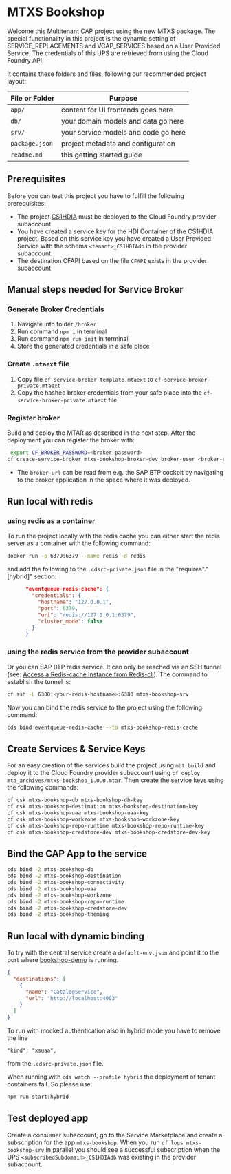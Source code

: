# MTXS Bookshop

Welcome this Multitenant CAP project using the new MTXS package. The special functionality in this project is the dynamic setting of SERVICE_REPLACEMENTS and VCAP_SERVICES based on a User Provided Service. The credentials of this UPS are retrieved from using the Cloud Foundry API.

It contains these folders and files, following our recommended project layout:

| File or Folder | Purpose                              |
| -------------- | ------------------------------------ |
| `app/`         | content for UI frontends goes here   |
| `db/`          | your domain models and data go here  |
| `srv/`         | your service models and code go here |
| `package.json` | project metadata and configuration   |
| `readme.md`    | this getting started guide           |

## Prerequisites

Before you can test this project you have to fulfill the following prerequisites:

- The project [CS1HDIA](https://github.com/gregorwolf/CS1HDIA) must be deployed to the Cloud Foundry provider subaccount
- You have created a service key for the HDI Container of the CS1HDIA project. Based on this service key you have created a User Provided Service with the schema `<tenant>_CS1HDIAdb` in the provider subaccount.
- The destination CFAPI based on the file `CFAPI` exists in the provider subaccount

## Manual steps needed for Service Broker

### Generate Broker Credentials

1. Navigate into folder `/broker`
2. Run command `npm i` in terminal
3. Run command `npm run init` in terminal
4. Store the generated credentials in a safe place

### Create `.mtaext` file

1. Copy file `cf-service-broker-template.mtaext` to `cf-service-broker-private.mtaext`
2. Copy the hashed broker credentials from your safe place into the `cf-service-broker-private.mtaext` file

### Register broker

Build and deploy the MTAR as described in the next step. After the deployment you can register the broker with:

```sh
 export CF_BROKER_PASSWORD=<broker-password>
cf create-service-broker mtxs-bookshop-broker-dev broker-user <broker-url> --space-scoped
```

- The `broker-url` can be read from e.g. the SAP BTP cockpit by navigating to the broker application in the space where it was deployed.

## Run local with redis

### using redis as a container

To run the project locally with the redis cache you can either start the redis server as a container with the following command:

```bash
docker run -p 6379:6379 --name redis -d redis
```

and add the following to the `.cdsrc-private.json` file in the "requires"."[hybrid]" section:

```json
      "eventqueue-redis-cache": {
        "credentials": {
          "hostname": "127.0.0.1",
          "port": 6379,
          "uri": "redis://127.0.0.1:6379",
          "cluster_mode": false
        }
      }
```

### using the redis service from the provider subaccount

Or you can SAP BTP redis service. It can only be reached via an SSH tunnel (see: [Access a Redis-cache Instance from Redis-cli](https://help.sap.com/docs/redis-hyperscaler-option/redis-on-sap-btp-hyperscaler-option/access-redis-cache-instance-from-redis-cli)). The command to establish the tunnel is:

```bash
cf ssh -L 6380:<your-redis-hostname>:6380 mtxs-bookshop-srv
```

Now you can bind the redis service to the project using the following command:

```bash
cds bind eventqueue-redis-cache --to mtxs-bookshop-redis-cache
```

## Create Services & Service Keys

For an easy creation of the services build the project using `mbt build` and deploy it to the Cloud Foundry provider subaccount using `cf deploy mta_archives/mtxs-bookshop_1.0.0.mtar`. Then create the service keys using the following commands:

```bash
cf csk mtxs-bookshop-db mtxs-bookshop-db-key
cf csk mtxs-bookshop-destination mtxs-bookshop-destination-key
cf csk mtxs-bookshop-uaa mtxs-bookshop-uaa-key
cf csk mtxs-bookshop-workzone mtxs-bookshop-workzone-key
cf csk mtxs-bookshop-repo-runtime mtxs-bookshop-repo-runtime-key
cf csk mtxs-bookshop-credstore-dev mtxs-bookshop-credstore-dev-key
```

## Bind the CAP App to the service

```bash
cds bind -2 mtxs-bookshop-db
cds bind -2 mtxs-bookshop-destination
cds bind -2 mtxs-bookshop-connectivity
cds bind -2 mtxs-bookshop-uaa
cds bind -2 mtxs-bookshop-workzone
cds bind -2 mtxs-bookshop-repo-runtime
cds bind -2 mtxs-bookshop-credstore-dev
cds bind -2 mtxs-bookshop-theming
```

## Run local with dynamic binding

To try with the central service create a `default-env.json` and point it to the port where [bookshop-demo](https://github.com/gregorwolf/bookshop-demo) is running.

```JSON
{
  "destinations": [
    {
      "name": "CatalogService",
      "url": "http://localhost:4003"
    }
  ]
}
```

To run with mocked authentication also in hybrid mode you have to remove the line

```
"kind": "xsuaa",
```

from the `.cdsrc-private.json` file.

When running with `cds watch --profile hybrid` the deployment of tenant containers fail. So please use:

```bash
npm run start:hybrid
```

## Test deployed app

Create a consumer subaccount, go to the Service Marketplace and create a subscription for the app `mtxs-bookshop`. When you run `cf logs mtxs-bookshop-srv` in parallel you should see a successful subscription when the UPS `<subscribedSubdomain>_CS1HDIAdb` was existing in the provider subaccount.
